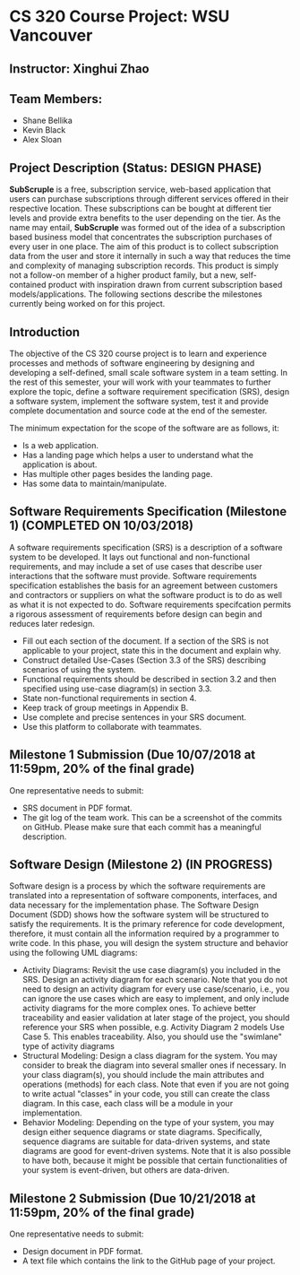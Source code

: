 # CS 320 Course Project: WSU Vancouver
## Instructor: Xinghui Zhao
## Team Members:
  - Shane Bellika
  - Kevin Black
  - Alex Sloan

## Project Description (Status: DESIGN PHASE)
**SubScruple** is a free, subscription service, web-based application that users can purchase subscriptions through different services offered in their respective location. These subscriptions can be bought at different tier levels and provide extra benefits to the user depending on the tier. As the name may entail, **SubScruple** was formed out of the idea of a subscription based business model that concentrates the subscription purchases of every user in one place. The aim of this product is to collect subscription data from the user and store it internally in such a way that reduces the time and complexity of managing subscription records. This product is simply not a follow-on member of a higher product family, but a new, self-contained product with inspiration drawn from current subscription based models/applications. The following sections describe the milestones currently being worked on for this project.

## Introduction
The objective of the CS 320 course project is to learn and experience processes and methods of software engineering by designing and developing a self-defined, small scale software system in a team setting. In the rest of this semester, your will work with your teammates to further explore the topic, define a software requirement specification (SRS), design a software system, implement the software system, test it and provide complete documentation and source code at the end of the semester.

The minimum expectation for the scope of the software are as follows, it: 
- Is a web application.
- Has a landing page which helps a user to understand what the application is about.
- Has multiple other pages besides the landing page.
- Has some data to maintain/manipulate.

## Software Requirements Specification (Milestone 1) (COMPLETED ON 10/03/2018)
  A software requirements specification (SRS) is a description of a software system to be developed. It lays out functional and non-functional requirements, and may include a set of use cases that describe user interactions that the software must provide.
  Software requirements specification establishes the basis for an agreement between customers and contractors or suppliers on what the software product is to do as well as what it is not expected to do. Software requirements specifcation permits a rigorous assessment of requirements before design can begin and reduces later redesign.
  - Fill out each section of the document. If a section of the SRS is not applicable to your project, state this in the document and explain why.
  - Construct detailed Use-Cases (Section 3.3 of the SRS) describing scenarios of using the system.
  - Functional requirements should be described in section 3.2 and then specified using use-case diagram(s) in section 3.3.
  - State non-functional requirements in section 4.
  - Keep track of group meetings in Appendix B.
  - Use complete and precise sentences in your SRS document.
  - Use this platform to collaborate with teammates.
  
## Milestone 1 Submission (Due 10/07/2018 at 11:59pm, 20% of the final grade)
One representative needs to submit:
  - SRS document in PDF format.
  - The git log of the team work. This can be a screenshot of the commits on GitHub. Please make sure that each commit has a meaningful description.

## Software Design (Milestone 2) (IN PROGRESS)
  Software design is a process by which the software requirements are translated into a representation of software components, interfaces, and data necessary for the implementation phase. The Software Design Document (SDD) shows how the software system will be structured to satisfy the requirements. It is the primary reference for code development, therefore, it must contain all the information required by a programmer to write code. In this phase, you will design the system structure and behavior using the following UML diagrams:
  - Activity Diagrams: Revisit the use case diagram(s) you included in the SRS. Design an activity diagram for each scenario. Note that you do not need to design an activity diagram for every use case/scenario, i.e., you can ignore the use cases which are easy to implement, and only include activity diagrams for the more complex ones. To achieve better traceability and easier validation at later
stage of the project, you should reference your SRS when possible, e.g. Activity Diagram 2 models Use Case 5. This enables traceability. Also, you should use the "swimlane" type of
activity diagrams
  - Structural Modeling: Design a class diagram for the system. You may consider to break the diagram into several smaller ones if necessary. In your class diagram(s), you should include the main attributes and operations (methods) for each class. Note that even if you are not going to write actual "classes" in your code, you still can create the class diagram. In this case, each class will be a module in your implementation.
  - Behavior Modeling: Depending on the type of your system, you may design either sequence diagrams or state diagrams. Specifically, sequence diagrams are suitable for data-driven systems, and state diagrams are good for event-driven systems. Note that it is also possible to have both, because it might be possible that certain functionalities of your system is event-driven, but others are
data-driven.

## Milestone 2 Submission (Due 10/21/2018 at 11:59pm, 20% of the final grade)
One representative needs to submit:
  - Design document in PDF format.
  - A text file which contains the link to the GitHub page of your project.
